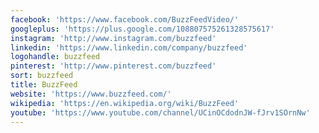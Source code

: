 ```yaml
---
facebook: 'https://www.facebook.com/BuzzFeedVideo/'
googleplus: 'https://plus.google.com/108807575261328575617'
instagram: 'http://www.instagram.com/buzzfeed'
linkedin: 'https://www.linkedin.com/company/buzzfeed'
logohandle: buzzfeed
pinterest: 'http://www.pinterest.com/buzzfeed'
sort: buzzfeed
title: BuzzFeed
website: 'https://www.buzzfeed.com/'
wikipedia: 'https://en.wikipedia.org/wiki/BuzzFeed'
youtube: 'https://www.youtube.com/channel/UCinOCdodnJW-fJrv1SOrnNw'
---
```

